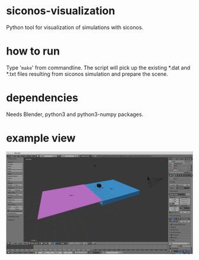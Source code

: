 siconos-visualization
=====================

Python tool for visualization of simulations with siconos.

how to run
==========

Type '`make`' from commandline. The script will
pick up the existing *.dat and *.txt files resulting from siconos simulation and
prepare the scene.

dependencies
============

Needs Blender, python3 and python3-numpy packages.

example view
============

![Alt text](media/blender.png?raw=true "Title")
